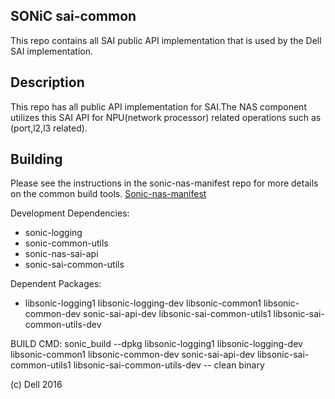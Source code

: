 SONiC sai-common 
----------------------
This repo contains all SAI public API implementation that is used by the Dell SAI implementation.


Description
-----------

This repo has all public API implementation for SAI.The NAS component utilizes this SAI API for NPU(network processor) related operations such as (port,l2,l3 related). 

Building
--------
Please see the instructions in the sonic-nas-manifest repo for more details on the common build tools.  [Sonic-nas-manifest](https://github.com/Azure/sonic-nas-manifest)

Development Dependencies:

 - sonic-logging
 - sonic-common-utils
 - sonic-nas-sai-api
 - sonic-sai-common-utils 

Dependent Packages:

 - libsonic-logging1 libsonic-logging-dev libsonic-common1 libsonic-common-dev sonic-sai-api-dev  libsonic-sai-common-utils1 libsonic-sai-common-utils-dev


BUILD CMD: sonic_build --dpkg libsonic-logging1 libsonic-logging-dev libsonic-common1 libsonic-common-dev sonic-sai-api-dev  libsonic-sai-common-utils1 libsonic-sai-common-utils-dev -- clean binary

(c) Dell 2016
